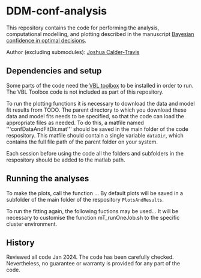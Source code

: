 # DDM-conf-analysis

This repository contains the code for performing the analysis, computational modelling, and plotting described in the manuscript [Bayesian confidence in optimal decisions](https://doi.org/10.31234/osf.io/j8sxz).

Author (excluding submodules): [Joshua Calder-Travis](https://scholar.google.com/citations?user=-9asgxcAAAAJ&hl=en)

## Dependencies and setup
Some parts of the code need the [VBL toolbox](https://mbb-team.github.io/VBA-toolbox/) to be installed in order to run. The VBL Toolbox code is not included as part of this repository.

To run the plotting functions it is necessary to download the data and model fit results from TODO.
The parent directory to which you download these data and model fits needs to be specified, so that the code can load the appropriate files as needed. To do this, a matfile named '''confDataAndFitDir.mat''' should be saved in the main folder of the code respository. This matfile should contain a single variable `dataDir`, which contains the full file path of the parent folder on your system.

Each session before using the code all the folders and subfolders in the respository should be added to the matlab path.

## Running the analyses
To make the plots, call the function ...
By default plots will be saved in a subfolder of the main folder of the 
respository `PlotsAndResults`.

To run the fitting again, the following fuctions may be used...
It will be necessary to customise the function mT_runOneJob.sh to the specific cluster environment.

## History 
Reviewed all code Jan 2024. The code has been carefully checked. Nevertheless, no guarantee or warranty is provided for any part of the code.
